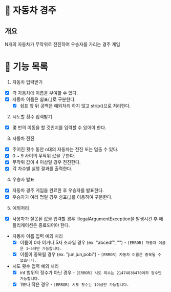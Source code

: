 # 🏁 자동차 경주

## 개요
N개의 자동차가 무작위로 전진하여 우승자를 가리는 경주 게임

# 📝 기능 목록
1. 자동차 입력받기
- [x] 각 자동차에 이름을 부여할 수 있다.
- [x] 자동차 이름은 쉽표(,)로 구분한다.
  - [x] 쉼표 앞 뒤 공백은 예외처리 하지 않고 strip()으로 처리한다.

2. 시도할 횟수 입력받기
- [x] 몇 번의 이동을 할 것인지를 입력할 수 있어야 한다.

3. 자동차 전진
- [x] 주어진 횟수 동안 n대의 자동차는 전진 또는 멈출 수 있다.
- [x] 0 ~ 9 사이의 무작위 값을 구한다.
- [x] 무작위 값이 4 이상일 경우 전진한다.
- [x] 각 차수별 실행 결과를 출력한다.

4. 우승자 발표
- [x] 자동차 경주 게임을 완료한 후 우승자를 발표한다.
- [x] 우승자가 여러 명일 경우 쉼표(,)를 이용하여 구분한다.

5. 예외처리
- [x] 사용자가 잘못된 값을 입력할 경우 IllegalArgumentException을 발생시킨 후 애플리케이션은 종료되어야 한다.
- 자동차 이름 입력 예외 처리
  - [x] 이름이 0자 이거나 5자 초과일 경우 (ex. "abcedf", "") - `[ERROR] 자동차 이름은 1~5자만 가능합니다.` 
  - [x] 이름이 중복될 경우 (ex. "jun,jun,pobi") - `[ERROR] 자동차 이름은 중복될 수 없습니다.`
- 시도 횟수 입력 예외 처리
  - [x] int 범위의 정수가 아닌 경우 - `[ERROR] 시도 회수는 21474836470이하 정수만 가능합니다.`
  - [x] 1보다 작은 경우 - `[ERROR] 시도 횟수는 1이상만 가능합니다.`